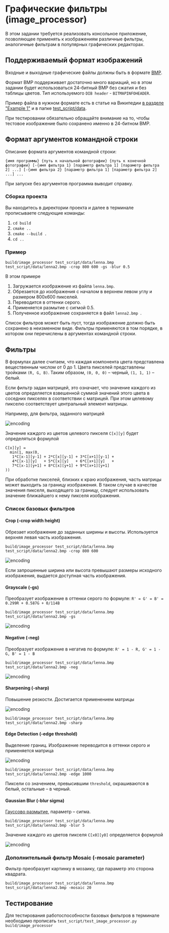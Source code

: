# Графические фильтры (image_processor)

В этом задании требуется реализовать консольное приложение, позволяющее применять к изображениям различные фильтры, аналогичные фильтрам в популярных графических редакторах.

## Поддерживаемый формат изображений

Входные и выходные графические файлы должны быть в формате [BMP](http://en.wikipedia.org/wiki/BMP_file_format).

Формат BMP поддерживает достаточно много вариаций, но в этом задании будет использоваться
24-битный BMP без сжатия и без таблицы цветов. Тип используемого `DIB header` - `BITMAPINFOHEADER`.

Пример файла в нужном формате есть в статье на Википедии [в разделе "Example 1"](https://en.wikipedia.org/wiki/BMP_file_format#Example_1) и в папке [test_script/data](test_script/data).

При тестировании обязательно обращайте внимание на то, чтобы тестовое изображение было сохранено именно в 24-битном BMP.

## Формат аргументов командной строки

Описание формата аргументов командной строки:

`{имя программы} {путь к начальной фотографии} {путь к конечной фотографии}
[-{имя фильтра 1} [параметр фильтра 1] [параметр фильтра 2] ...]
[-{имя фильтра 2} [параметр фильтра 1] [параметр фильтра 2] ...] ...`

При запуске без аргументов программа выводит справку.

### Сборка проекта
Вы находитесь в директории проекта и далее в терминале прописываете следующие команды:
1. ```cd build```
2. ```cmake ..```
3. ```cmake --build .```
4. ```cd ..```

### Пример
`build/image_processor test_script/data/lenna.bmp test_script/data/lenna2.bmp -crop 800 600 -gs -blur 0.5`

В этом примере
1. Загружается изображение из файла `lenna.bmp`.
2. Обрезается до изображения с началом в верхнем левом углу и размером 800х600 пикселей.
3. Переводится в оттенки серого.
4. Применяется размытие с сигмой 0.5.
5. Полученное изображение сохраняется в файл `lenna2.bmp `.

Список фильтров может быть пуст, тогда изображение должно быть сохранено в неизменном виде.
Фильтры применяются в том порядке, в котором они перечислены в аргументах командной строки.

## Фильтры

В формулах далее считаем, что каждая компонента цвета представлена вещественным числом от 0 до 1. Цвета пикселей представлены тройками `(R, G, B)`. Таким образом, `(0, 0, 0)` – черный, `(1, 1, 1)` – белый.

Если фильтр задан матрицей, это означает, что значение каждого из цветов определяется взвешенной суммой значений этого цвета в соседних пикселях в соответствии с матрицей. При этом целевому пикселю соответствует центральный элемент матрицы. 

Например, для фильтра, заданного матрицей

![encoding](https://latex.codecogs.com/svg.image?%5Cbegin%7Bbmatrix%7D1%20&%202%20&%203%20%5C%5C4%20&%205%20&%206%20%5C%5C7%20&%208%20&%209%20%5C%5C%5Cend%7Bbmatrix%7D)

Значение каждого из цветов целевого пикселя `C[x][y]` будет определяться формулой

```
C[x][y] =
  min(1, max(0,
   1*C[x-1][y-1] + 2*C[x][y-1] + 3*C[x+1][y-1] +
   4*C[x-1][y]   + 5*C[x][y]   + 6*C[x+1][y]   +
   7*C[x-1][y+1] + 8*C[x][y+1] + 9*C[x+1][y+1]
))
```

При обработке пикселей, близких к краю изображения, часть матрицы может выходить за границу изображения.
В таком случае в качестве значения пикселя, выходящего за границу, следует использовать значение ближайшего
к нему пикселя изображения.

### Список базовых фильтров

#### Crop (-crop width height)
Обрезает изображение до заданных ширины и высоты. Используется верхняя левая часть изображения.

`build/image_processor test_script/data/lenna.bmp test_script/data/lenna2.bmp -crop 800 600`

![encoding](https://latex.codecogs.com/svg.image?R'%20=%20G'%20=%20B'%20=0.299%20R%20&plus;%200%20.587%20G%20&plus;%200%20.%20114%20B)


Если запрошенные ширина или высота превышают размеры исходного изображения, выдается доступная часть изображения.

#### Grayscale (-gs)
Преобразует изображение в оттенки серого по формуле: `R' = G' = B' = 0.299R + 0.587G + 0/114B`

`build/image_processor test_script/data/lenna.bmp test_script/data/lenna2.bmp -gs`

![encoding](https://latex.codecogs.com/svg.image?R'%20=%20G'%20=%20B'%20=0.299%20R%20&plus;%200%20.587%20G%20&plus;%200%20.%20114%20B)


#### Negative (-neg)
Преобразует изображение в негатив по формуле: `R' = 1 - R, G' = 1 - G, B' = 1 - B`

`build/image_processor test_script/data/lenna.bmp test_script/data/lenna2.bmp -neg`

![encoding](https://latex.codecogs.com/svg.image?R'%20=%201%20-%20R,%20G'%20=%201%20-%20G,%20B'%20=%201%20-%20B)


#### Sharpening (-sharp)
Повышение резкости. Достигается применением матрицы

![encoding](https://latex.codecogs.com/svg.image?%5Cbegin%7Bbmatrix%7D%20&%20-1%20&%20%20%5C%5C-1%20&%205%20&%20-1%20%5C%5C%20&%20-1%20&%20%20%5C%5C%5Cend%7Bbmatrix%7D)

`build/image_processor test_script/data/lenna.bmp test_script/data/lenna2.bmp -sharp`

#### Edge Detection (-edge threshold)
Выделение границ. Изображение переводится в оттенки серого и применяется матрица

![encoding](https://latex.codecogs.com/svg.image?%5Cbegin%7Bbmatrix%7D%20&%20-1%20&%20%20%5C%5C-1%20&%204%20&%20-1%20%5C%5C%20&%20-1%20&%20%20%5C%5C%5Cend%7Bbmatrix%7D)

`build/image_processor test_script/data/lenna.bmp test_script/data/lenna2.bmp -edge 1000`

Пиксели со значением, превысившим `threshold`, окрашиваются в белый, остальные – в черный.

#### Gaussian Blur (-blur sigma)
[Гауссово размытие](https://ru.wikipedia.org/wiki/Размытие_по_Гауссу),
параметр – сигма.

`build/image_processor test_script/data/lenna.bmp test_script/data/lenna2.bmp -blur 5`

Значение каждого из цветов пикселя `C[x0][y0]` определяется формулой

![encoding](https://latex.codecogs.com/svg.image?C%5Bx_0%5D%5By_0%5D%20%3D%20%5Csum_%7Bx%3D0%2Cy%3D0%7D%5E%7Bwidth-1%2C%20height-1%7DC%5Bx%5D%5By%5D%5Cfrac%7B1%7D%7B2%5Cpi%5Csigma%5E2%7De%5E%7B-%5Cfrac%7B%5Cleft%7Cx_o-x%5Cright%7C%5E2%20%26plus%3B%20%5Cleft%7Cy_o-y%5Cright%7C%5E2%7D%7B2%5Csigma%5E2%7D%7D)


### Дополнительный фильтр Mosaic (-mosaic parameter)
Фильтр преобразует картинку в мозаику, где параметр это сторона квадрата.

`build/image_processor test_script/data/lenna.bmp test_script/data/lenna2.bmp -mosaic 20`

## Тестирование

Для тестирования работоспособности базовых фильтров в терминале необходимо прописать `test_script/test_image_processor.py build/image_processor`
